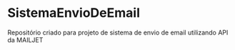 # SistemaEnvioDeEmail
Repositório criado para projeto de sistema de envio de email utilizando API da MAILJET
